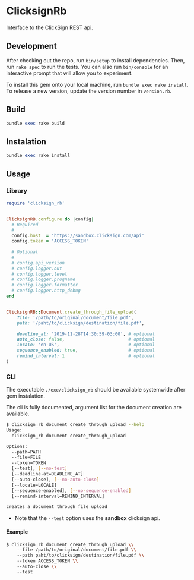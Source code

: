 # ClicksignRb

Interface to the ClickSign REST api.


## Development

After checking out the repo, run `bin/setup` to install dependencies.
Then, run `rake spec` to run the tests. You can also run `bin/console`
for an interactive prompt that will allow you to experiment.

To install this gem onto your local machine, run `bundle exec rake
install`. To release a new version, update the version number in
`version.rb`.


## Build
```ruby
bundle exec rake build
```

## Instalation
```ruby
bundle exec rake install
```


## Usage

### Library
```ruby
require 'clicksign_rb'


ClicksignRB.configure do |config|
  # Required
  #
  config.host  = 'https://sandbox.clicksign.com/api'
  config.token = 'ACCESS_TOKEN'

  # Optional
  #
  # config.api_version
  # config.logger.out
  # config.logger.level
  # config.logger.progname
  # config.logger.formatter
  # config.logger.http_debug
end


ClicksignRB::Document.create_through_file_upload(
    file: '/path/to/original/document/file.pdf',
    path: '/paht/to/clicksign/destination/file.pdf',

    deadline_at: '2019-11-28T14:30:59-03:00', # optional
    auto_close: false,                        # optional
    locale: 'en-US',                          # optional
    sequence_enabled: true,                   # optional
    remind_interval: 1                        # optional
)
```

### CLI
The executable `./exe/clicksign_rb` should be available systemwide after gem instalation.

The cli is fully documented, argument list for the document creation are available.

```bash
$ clicksign_rb document create_through_upload --help
Usage:
  clicksign_rb document create_through_upload

Options:
  --path=PATH
  --file=FILE
  --token=TOKEN
  [--test], [--no-test]
  [--deadline-at=DEADLINE_AT]
  [--auto-close], [--no-auto-close]
  [--locale=LOCALE]
  [--sequence-enabled], [--no-sequence-enabled]
  [--remind-interval=REMIND_INTERVAL]

creates a document through file upload
```

- Note that the `--test` option uses the **sandbox** clicksign api.


#### Example
```bash
$ clicksign_rb document create_through_upload \\
    --file /path/to/original/document/file.pdf \\
    --path paht/to/clicksign/destination/file.pdf \\
    --token ACCESS_TOKEN \\
    --auto-close \\
    --test
```
